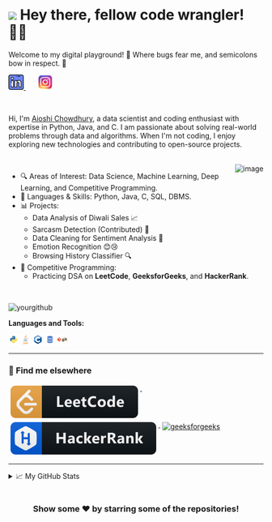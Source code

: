 <h1>
  <img src="https://emojis.slackmojis.com/emojis/images/1531849430/4246/blob-sunglasses.gif?1531849430" width="30"/>
  Hey there, fellow code wrangler! 🧑‍💻
</h1>

<p>Welcome to my digital playground! 🎢 Where bugs fear me, and semicolons bow in respect. 👀</p>

<p align="left">
  <a href="[https://www.linkedin.com/in/yourlinkedin/](https://www.linkedin.com/in/aioshi-chowdhury-530057244/)" target="_blank">
    <img height="30" src="https://raw.githubusercontent.com/AbhishekMaira10/AbhishekMaira10/master/linkedin.png?raw=true">
  </a>&nbsp;&nbsp;&nbsp;&nbsp;&nbsp;
  
  <a href="https://www.instagram.com/aioshichowdhury?igsh=MTFtcmxkMWtnaXBxNg==&utm_source=ig_contact_invite" target="_blank">
    <img height="30" src="https://raw.githubusercontent.com/AbhishekMaira10/AbhishekMaira10/master/Resources/png/instagram.png?raw=true">
  </a>
</p>

<br>

Hi, I'm [Aioshi Chowdhury](https://yourwebsite.com/](https://github.com/aioshi21chowdhury)), a data scientist and coding enthusiast with expertise in Python, Java, and C. I am passionate about solving real-world problems through data and algorithms. When I'm not coding, I enjoy exploring new technologies and contributing to open-source projects.

<br>

<img align="right" alt="image" src="https://i.redd.it/dh7s7ifritsa1.jpg" />


- 🔍 Areas of Interest: Data Science, Machine Learning, Deep Learning, and Competitive Programming.
- 🔧 Languages & Skills: Python, Java, C, SQL, DBMS.
- 📊 Projects:
  - Data Analysis of Diwali Sales 📈
  - Sarcasm Detection (Contributed) 🤖
  - Data Cleaning for Sentiment Analysis 🧹
  - Emotion Recognition 😊😢
  - Browsing History Classifier 🔍
- 🚀 Competitive Programming:
  - Practicing DSA on **LeetCode**, **GeeksforGeeks**, and **HackerRank**.

<br>

<p align="left"> <img src="https://komarev.com/ghpvc/?username=yourgithub" alt="yourgithub" /> </p>

**Languages and Tools:**
<br>

<code><img height="20" src="https://raw.githubusercontent.com/github/explore/80688e429a7d4ef2fca1e82350fe8e3517d3494d/topics/python/python.png"></code>
<code><img height="20" src="https://raw.githubusercontent.com/github/explore/80688e429a7d4ef2fca1e82350fe8e3517d3494d/topics/java/java.png"></code>
<code><img height="20" src="https://raw.githubusercontent.com/github/explore/80688e429a7d4ef2fca1e82350fe8e3517d3494d/topics/c/c.png"></code>
<code><img height="20" src="https://raw.githubusercontent.com/github/explore/80688e429a7d4ef2fca1e82350fe8e3517d3494d/topics/sql/sql.png"></code>
<code><img height="20" src="https://raw.githubusercontent.com/github/explore/80688e429a7d4ef2fca1e82350fe8e3517d3494d/topics/git/git.png"></code>

---
### 📢 Find me elsewhere
<p align="left">
  <a href="[https://leetcode.com/yourleetcode/](https://leetcode.com/u/aioshihowdhury/)">
    <img src="https://raw.githubusercontent.com/AbhishekMaira10/AbhishekMaira10/master/Resources/svg/leetcode.svg" alt="leetcode" style="vertical-align:top; margin:4px">
  </a>&nbsp;&nbsp;&nbsp;
  <a href="[https://www.hackerrank.com/yourhackerrank](https://www.hackerrank.com/dashboard)">
    <img src="https://raw.githubusercontent.com/AbhishekMaira10/AbhishekMaira10/master/Resources/svg/hackerrank.svg" alt="hackerrank" style="vertical-align:top; margin:4px">
  </a>
   <a href="https://www.geeksforgeeks.org/" target="_blank">
    <img height="30" src="https://upload.wikimedia.org/wikipedia/commons/4/43/GeeksforGeeks.svg" alt="geeksforgeeks" style="vertical-align:top; margin:4px">
  </a>
</p>

<hr>

<details>
<summary>📈 My GitHub Stats</summary>

<p align="center"> <img src="https://github-readme-stats.vercel.app/api?username=yourgithub&show_icons=true&theme=gotham" alt="yourgithub" />

</details>

</br>

<div align="center">

### Show some ❤️ by starring some of the repositories!
</div>

